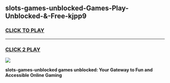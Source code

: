 
## slots-games-unblocked-Games-Play-Unblocked-&-Free-kjpp9
<h3>
<a href="https://premium76.site?title=slots-games-unblocked&ref=24A">CLICK TO PLAY</a></h3>
<hr>

<h3>
<a href="https://premium76.site?title=slots-games-unblocked&ref=24A">CLICK 2 PLAY</a>
  
</h3>

<a href="https://premium76.site?title=slots-games-unblocked&ref=24A"><img src="https://clearcache.store/games.png"></a>


**slots-games-unblocked games unblocked: Your Gateway to Fun and Accessible Online Gaming**
